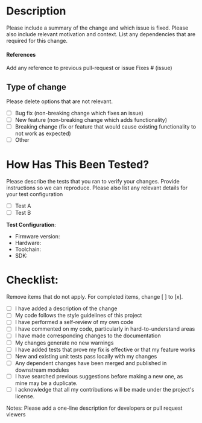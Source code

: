 # Description

Please include a summary of the change and which issue is fixed. Please also include relevant motivation and context. List any dependencies that are required for this change.


#### References

Add any reference to previous pull-request or issue
Fixes # (issue)

## Type of change

Please delete options that are not relevant.

- [ ] Bug fix (non-breaking change which fixes an issue)
- [ ] New feature (non-breaking change which adds functionality)
- [ ] Breaking change (fix or feature that would cause existing functionality to not work as expected)
- [ ] Other

# How Has This Been Tested?

Please describe the tests that you ran to verify your changes. Provide instructions so we can reproduce. Please also list any relevant details for your test configuration

- [ ] Test A
- [ ] Test B

**Test Configuration**:

- Firmware version:
- Hardware:
- Toolchain:
- SDK:

# Checklist:

Remove items that do not apply. For completed items, change [ ] to [x].

- [ ] I have added a description of the change
- [ ] My code follows the style guidelines of this project
- [ ] I have performed a self-review of my own code
- [ ] I have commented on my code, particularly in hard-to-understand areas
- [ ] I have made corresponding changes to the documentation
- [ ] My changes generate no new warnings
- [ ] I have added tests that prove my fix is effective or that my feature works
- [ ] New and existing unit tests pass locally with my changes
- [ ] Any dependent changes have been merged and published in downstream modules
- [ ] I have searched previous suggestions before making a new one, as mine may be a duplicate.
- [ ] I acknowledge that all my contributions will be made under the project's license.

Notes: Please add a one-line description for developers or pull request viewers
